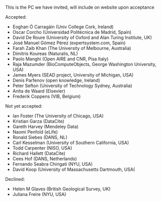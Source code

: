 This is the PC we have invited, will include on website upon acceptance

Accepted:
*   Eoghan Ó Carragáin (Univ College Cork, Ireland)
*   Oscar Corcho (Universidad Politécnica de Madrid, Spain)
*   David De Roure (University of Oxford and Alan Turing Institute, UK)
*   José Manuel Gómez Pérez (expertsystem.com, Spain)
*   Farah Zaib Khan (The University of Melbourne, Australia)
*   Dimitris Koureas (Naturalis, NL)
*   Paolo Manghi (Open AIRE and CNR, Pisa Italy)
*   Raja Mazumder (BioComputeObjects, George Washington University, USA)
*   James Myers (SEAD project, University of Michigan, USA)
*   Denis Parfenov (open knowledge, Ireland)
*   Peter Sefton (University of Technology Sydney, Australia)
*   Anita de Waard (Elsevier)
*   Frederik Coppens (VIB, Belgium)

Not yet accepted:

* Ian Foster (The University of Chicago, USA)
* Kristian Garza (DataCite)
* Gareth Harvey (Mendeley Data)
* Naomi Penfold (eLife)
* Ronald Siebes (DANS, NL)
* Carl Kesselman (University of Southern California, USA)
* Todd Carpenter (NISO, USA)
* Richard Hallett (DataCite)
* Cees Hof (DANS, Netherlands)
* Fernando Seabra Chirigati (NYU, USA)
* David Koop (University of Massachusetts Dartmouth, USA(

Declined:
*   Helen M Glaves (British Geological Survey, UK)
*   Juliana Freire (NYU, USA)

